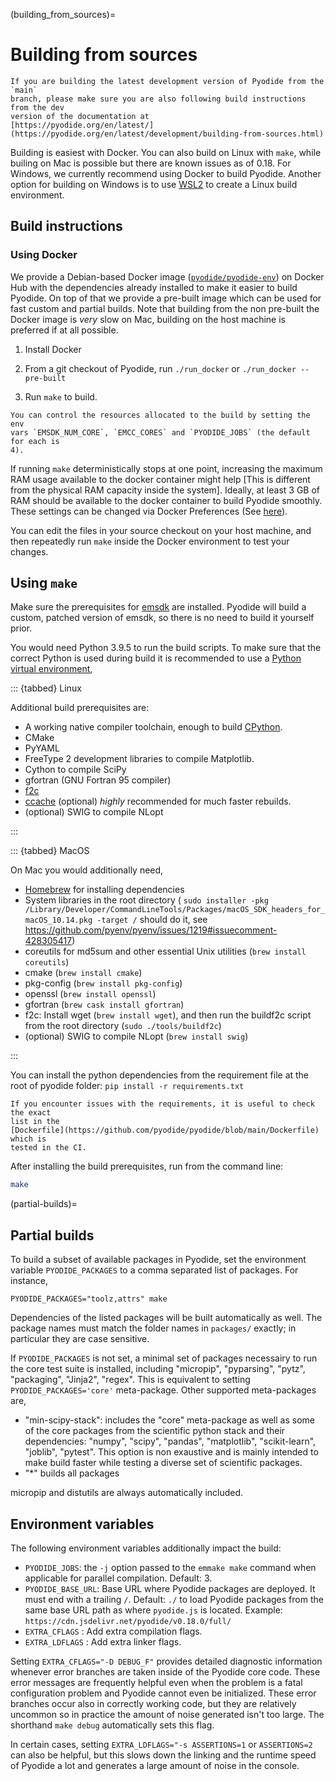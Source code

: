 (building_from_sources)=

# Building from sources

```{warning}
If you are building the latest development version of Pyodide from the `main`
branch, please make sure you are also following build instructions from the dev
version of the documentation at
[https://pyodide.org/en/latest/](https://pyodide.org/en/latest/development/building-from-sources.html)
```

Building is easiest with Docker. You can also build on Linux with `make`, while
builing on Mac is possible but there are known issues as of 0.18. For
Windows, we currently recommend using Docker to build Pyodide. Another option
for building on Windows is to use
[WSL2](https://docs.microsoft.com/en-us/windows/wsl/install-win10) to create a
Linux build environment.

## Build instructions

### Using Docker

We provide a Debian-based Docker image
([`pyodide/pyodide-env`](https://hub.docker.com/r/pyodide/pyodide-env)) on
Docker Hub with the dependencies already installed to make it easier to build
Pyodide. On top of that we provide
a pre-built image which can be used for fast custom and partial builds. Note
that building from the non pre-built the Docker image is _very_ slow on Mac,
building on the host machine is preferred if at all possible.

1. Install Docker

1. From a git checkout of Pyodide, run `./run_docker` or `./run_docker --pre-built`

1. Run `make` to build.

```{note}
You can control the resources allocated to the build by setting the env
vars `EMSDK_NUM_CORE`, `EMCC_CORES` and `PYODIDE_JOBS` (the default for each is
4).
```

If running `make` deterministically stops at one point,
increasing the maximum RAM usage available to the docker container might help
[This is different from the physical RAM capacity inside the system]. Ideally,
at least 3 GB of RAM should be available to the docker container to build
Pyodide smoothly. These settings can be changed via Docker Preferences (See
[here](https://stackoverflow.com/questions/44533319/how-to-assign-more-memory-to-docker-container)).

You can edit the files in your source checkout on your host machine, and then
repeatedly run `make` inside the Docker environment to test your changes.

## Using `make`

Make sure the prerequisites for
[emsdk](https://github.com/emscripten-core/emsdk) are installed. Pyodide will
build a custom, patched version of emsdk, so there is no need to build it
yourself prior.

You would need Python 3.9.5 to run the build scripts. To make sure that the
correct Python is used during build it is recommended to use a [Python virtual
environment](https://packaging.python.org/guides/installing-using-pip-and-virtual-environments/#creating-a-virtual-environment),

::: {tabbed} Linux

Additional build prerequisites are:

- A working native compiler toolchain, enough to build
  [CPython](https://devguide.python.org/setup/#linux).
- CMake
- PyYAML
- FreeType 2 development libraries to compile Matplotlib.
- Cython to compile SciPy
- gfortran (GNU Fortran 95 compiler)
- [f2c](http://www.netlib.org/f2c/)
- [ccache](https://ccache.samba.org) (optional) _highly_ recommended for much faster rebuilds.
- (optional) SWIG to compile NLopt

:::

::: {tabbed} MacOS

On Mac you would additionally need,

- [Homebrew](https://brew.sh/) for installing dependencies
- System libraries in the root directory (
  `sudo installer -pkg /Library/Developer/CommandLineTools/Packages/macOS_SDK_headers_for_macOS_10.14.pkg -target /`
  should do it, see https://github.com/pyenv/pyenv/issues/1219#issuecomment-428305417)
- coreutils for md5sum and other essential Unix utilities (`brew install coreutils`)
- cmake (`brew install cmake`)
- pkg-config (`brew install pkg-config`)
- openssl (`brew install openssl`)
- gfortran (`brew cask install gfortran`)
- f2c: Install wget (`brew install wget`), and then run the buildf2c script from
  the root directory (`sudo ./tools/buildf2c`)
- (optional) SWIG to compile NLopt (`brew install swig`)

:::

You can install the python dependencies from the requirement file at the root of pyodide folder:
`pip install -r requirements.txt`

```{note}
If you encounter issues with the requirements, it is useful to check the exact
list in the
[Dockerfile](https://github.com/pyodide/pyodide/blob/main/Dockerfile) which is
tested in the CI.
```

After installing the build prerequisites, run from the command line:

```bash
make
```

(partial-builds)=

## Partial builds

To build a subset of available packages in Pyodide, set the environment variable
`PYODIDE_PACKAGES` to a comma separated list of packages. For instance,

```
PYODIDE_PACKAGES="toolz,attrs" make
```

Dependencies of the listed packages will be built automatically as well. The
package names must match the folder names in `packages/` exactly; in particular
they are case sensitive.

If `PYODIDE_PACKAGES` is not set, a minimal set of packages necessairy to run
the core test suite is installed, including "micropip", "pyparsing", "pytz",
"packaging", "Jinja2", "regex". This is equivalent to setting
`PYODIDE_PACKAGES='core'`
meta-package. Other supported meta-packages are,

- "min-scipy-stack": includes the "core" meta-package as well as some of the
  core packages from the scientific python stack and their dependencies:
  "numpy", "scipy", "pandas", "matplotlib", "scikit-learn", "joblib",
  "pytest". This option is non exaustive and is mainly intended to make build
  faster while testing a diverse set of scientific packages.
- "\*" builds all packages

micropip and distutils are always automatically included.

## Environment variables

The following environment variables additionally impact the build:

- `PYODIDE_JOBS`: the `-j` option passed to the `emmake make` command when
  applicable for parallel compilation. Default: 3.
- `PYODIDE_BASE_URL`: Base URL where Pyodide packages are deployed. It must end
  with a trailing `/`. Default: `./` to load Pyodide packages from the same
  base URL path as where `pyodide.js` is located. Example:
  `https://cdn.jsdelivr.net/pyodide/v0.18.0/full/`
- `EXTRA_CFLAGS` : Add extra compilation flags.
- `EXTRA_LDFLAGS` : Add extra linker flags.

Setting `EXTRA_CFLAGS="-D DEBUG_F"` provides detailed diagnostic information
whenever error branches are taken inside of the Pyodide core code. These error
messages are frequently helpful even when the problem is a fatal configuration
problem and Pyodide cannot even be initialized. These error branches occur also
in correctly working code, but they are relatively uncommon so in practice the
amount of noise generated isn't too large. The shorthand `make debug`
automatically sets this flag.

In certain cases, setting `EXTRA_LDFLAGS="-s ASSERTIONS=1` or `ASSERTIONS=2` can
also be helpful, but this slows down the linking and the runtime speed of
Pyodide a lot and generates a large amount of noise in the console.
